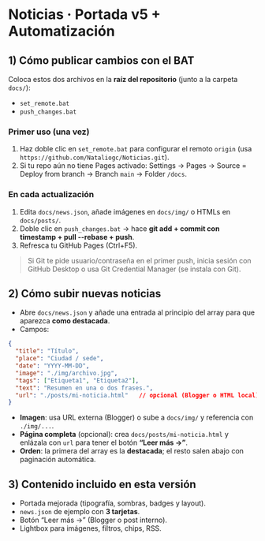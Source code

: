 # Noticias · Portada v5 + Automatización

## 1) Cómo publicar cambios con el BAT
Coloca estos dos archivos en la **raíz del repositorio** (junto a la carpeta `docs/`):
- `set_remote.bat`
- `push_changes.bat`

### Primer uso (una vez)
1. Haz doble clic en `set_remote.bat` para configurar el remoto `origin` (usa `https://github.com/Nataliogc/Noticias.git`).
2. Si tu repo aún no tiene Pages activado: Settings → Pages → Source = Deploy from branch → Branch `main` → Folder `/docs`.

### En cada actualización
1. Edita `docs/news.json`, añade imágenes en `docs/img/` o HTMLs en `docs/posts/`.
2. Doble clic en `push_changes.bat` → hace **git add + commit con timestamp + pull --rebase + push**.
3. Refresca tu GitHub Pages (Ctrl+F5).

> Si Git te pide usuario/contraseña en el primer push, inicia sesión con GitHub Desktop o usa Git Credential Manager (se instala con Git).

## 2) Cómo subir nuevas noticias
- Abre `docs/news.json` y añade una entrada al principio del array para que aparezca **como destacada**.
- Campos:
```json
{
  "title": "Título",
  "place": "Ciudad / sede",
  "date": "YYYY-MM-DD",
  "image": "./img/archivo.jpg",
  "tags": ["Etiqueta1", "Etiqueta2"],
  "text": "Resumen en una o dos frases.",
  "url": "./posts/mi-noticia.html"   // opcional (Blogger o HTML local)
}
```
- **Imagen**: usa URL externa (Blogger) o sube a `docs/img/` y referencia con `./img/...`.
- **Página completa** (opcional): crea `docs/posts/mi-noticia.html` y enlázala con `url` para tener el botón **“Leer más →”**.
- **Orden**: la primera del array es la **destacada**; el resto salen abajo con paginación automática.

## 3) Contenido incluido en esta versión
- Portada mejorada (tipografía, sombras, badges y layout).
- `news.json` de ejemplo con **3 tarjetas**.
- Botón “Leer más →” (Blogger o post interno).
- Lightbox para imágenes, filtros, chips, RSS.
